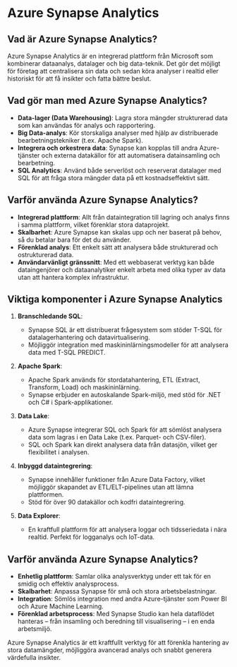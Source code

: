 # Azure Synapse Analytics

## Vad är Azure Synapse Analytics?

Azure Synapse Analytics är en integrerad plattform från Microsoft som kombinerar dataanalys, datalager och big data-teknik. Det gör det möjligt för företag att centralisera sin data och sedan köra analyser i realtid eller historiskt för att få insikter och fatta bättre beslut.

## Vad gör man med Azure Synapse Analytics?

- **Data-lager (Data Warehousing)**: Lagra stora mängder strukturerad data som kan användas för analys och rapportering.
- **Big Data-analys**: Kör storskaliga analyser med hjälp av distribuerade bearbetningstekniker (t.ex. Apache Spark).
- **Integrera och orkestrera data**: Synapse kan kopplas till andra Azure-tjänster och externa datakällor för att automatisera datainsamling och bearbetning.
- **SQL Analytics**: Använd både serverlöst och reserverat datalager med SQL för att fråga stora mängder data på ett kostnadseffektivt sätt.

## Varför använda Azure Synapse Analytics?

- **Integrerad plattform**: Allt från dataintegration till lagring och analys finns i samma plattform, vilket förenklar stora dataprojekt.
- **Skalbarhet**: Azure Synapse kan skalas upp och ner baserat på behov, så du betalar bara för det du använder.
- **Förenklad analys**: Ett enkelt sätt att analysera både strukturerad och ostrukturerad data.
- **Användarvänligt gränssnitt**: Med ett webbaserat verktyg kan både dataingenjörer och dataanalytiker enkelt arbeta med olika typer av data utan att hantera komplex infrastruktur.

## Viktiga komponenter i Azure Synapse Analytics

1. **Branschledande SQL**:
   - Synapse SQL är ett distribuerat frågesystem som stöder T-SQL för datalagerhantering och datavirtualisering.
   - Möjliggör integration med maskininlärningsmodeller för att analysera data med T-SQL PREDICT.
   
2. **Apache Spark**:
   - Apache Spark används för stordatahantering, ETL (Extract, Transform, Load) och maskininlärning.
   - Synapse erbjuder en autoskalande Spark-miljö, med stöd för .NET och C# i Spark-applikationer.

3. **Data Lake**:
   - Azure Synapse integrerar SQL och Spark för att sömlöst analysera data som lagras i en Data Lake (t.ex. Parquet- och CSV-filer).
   - SQL och Spark kan direkt analysera data från datasjön, vilket ger flexibilitet i analysen.

4. **Inbyggd dataintegrering**:
   - Synapse innehåller funktioner från Azure Data Factory, vilket möjliggör skapandet av ETL/ELT-pipelines utan att lämna plattformen.
   - Stöd för över 90 datakällor och kodfri dataintegrering.

5. **Data Explorer**:
   - En kraftfull plattform för att analysera loggar och tidsseriedata i nära realtid. Perfekt för logganalys och IoT-data.

## Varför använda Azure Synapse Analytics?

- **Enhetlig plattform**: Samlar olika analysverktyg under ett tak för en smidig och effektiv analysprocess.
- **Skalbarhet**: Anpassa Synapse för små och stora arbetsbelastningar.
- **Integration**: Sömlös integration med andra Azure-tjänster som Power BI och Azure Machine Learning.
- **Förenklad arbetsprocess**: Med Synapse Studio kan hela dataflödet hanteras – från insamling och beredning till visualisering – i en enda arbetsmiljö.

Azure Synapse Analytics är ett kraftfullt verktyg för att förenkla hantering av stora datamängder, möjliggöra avancerad analys och snabbt generera värdefulla insikter.